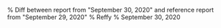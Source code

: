 % Diff between report from "September 30, 2020" and reference report from "September 29, 2020"
% Reffy
% September 30, 2020

